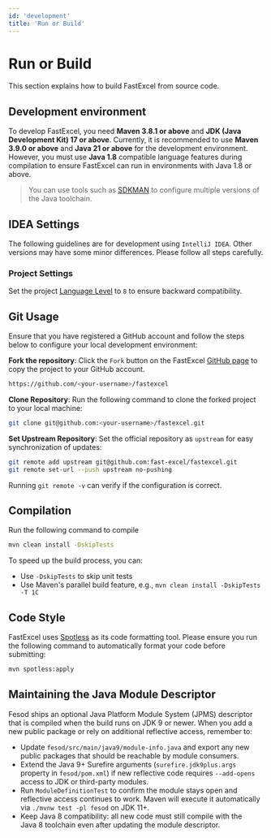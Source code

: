 ```yaml
---
id: 'development'
title: 'Run or Build'
---
```


# Run or Build

This section explains how to build FastExcel from source code.

## Development environment

To develop FastExcel, you need **Maven 3.8.1 or above** and **JDK (Java Development Kit) 17 or above**. Currently, it is recommended to use **Maven 3.9.0 or above** and **Java 21 or above** for the development environment. However, you must use **Java 1.8** compatible language features during compilation to ensure FastExcel can run in environments with Java 1.8 or above.

> You can use tools such as [SDKMAN](https://sdkman.io/) to configure multiple versions of the Java toolchain.

## IDEA Settings

The following guidelines are for development using `IntelliJ IDEA`. Other versions may have some minor differences. Please follow all steps carefully.

### Project Settings

Set the project [Language Level](https://www.jetbrains.com/help/idea/project-settings-and-structure.html#language-level) to `8` to ensure backward compatibility.

## Git Usage

Ensure that you have registered a GitHub account and follow the steps below to configure your local development environment:

**Fork the repository**: Click the `Fork` button on the FastExcel [GitHub page](https://github.com/fast-excel/fastexcel) to copy the project to your GitHub account.

```bash
https://github.com/<your-username>/fastexcel
```

**Clone Repository**: Run the following command to clone the forked project to your local machine:

```bash
git clone git@github.com:<your-username>/fastexcel.git
```

**Set Upstream Repository**: Set the official repository as `upstream` for easy synchronization of updates:

```bash
git remote add upstream git@github.com:fast-excel/fastexcel.git
git remote set-url --push upstream no-pushing
```

Running `git remote -v` can verify if the configuration is correct.

## Compilation

Run the following command to compile

```bash
mvn clean install -DskipTests
```

To speed up the build process, you can:

- Use `-DskipTests` to skip unit tests
- Use Maven's parallel build feature, e.g., `mvn clean install -DskipTests -T 1C`

## Code Style

FastExcel uses [Spotless](https://github.com/diffplug/spotless) as its code formatting tool. Please ensure you run the following command to automatically format your code before submitting:

```bash
mvn spotless:apply
```

## Maintaining the Java Module Descriptor

Fesod ships an optional Java Platform Module System (JPMS) descriptor that is compiled when the build runs on JDK 9 or newer. When you add a new public package or rely on additional reflective access, remember to:

- Update `fesod/src/main/java9/module-info.java` and export any new public packages that should be reachable by module consumers.
- Extend the Java 9+ Surefire arguments (`surefire.jdk9plus.args` property in `fesod/pom.xml`) if new reflective code requires `--add-opens` access to JDK or third-party modules.
- Run `ModuleDefinitionTest` to confirm the module stays open and reflective access continues to work. Maven will execute it automatically via `./mvnw test -pl fesod` on JDK 11+.
- Keep Java 8 compatibility: all new code must still compile with the Java 8 toolchain even after updating the module descriptor.
